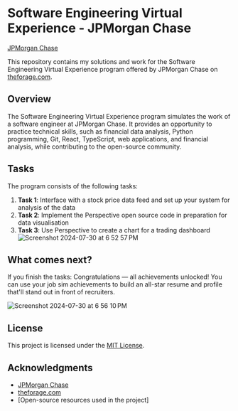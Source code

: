 # Software Engineering Virtual Experience - JPMorgan Chase

[JPMorgan Chase](https://www.jpmorganchase.com/)

This repository contains my solutions and work for the Software Engineering Virtual Experience program offered by JPMorgan Chase on [theforage.com](https://www.theforage.com/virtual-internships/prototype/NfM9mDWvk8bXbqHbk/JP-Morgan-Chase-Software-Engineering-Virtual-Experience).

## Overview

The Software Engineering Virtual Experience program simulates the work of a software engineer at JPMorgan Chase. It provides an opportunity to practice technical skills, such as financial data analysis, Python programming, Git, React, TypeScript, web applications, and financial analysis, while contributing to the open-source community.

## Tasks

The program consists of the following tasks:

1. **Task 1**: Interface with a stock price data feed and set up your system for analysis of the data
2. **Task 2**: Implement the Perspective open source code in preparation for data visualisation
3. **Task 3**: Use Perspective to create a chart for a trading dashboard
![Screenshot 2024-07-30 at 6 52 57 PM](https://github.com/user-attachments/assets/749d27de-5f0e-4c44-98f0-4431c561fa70)

## What comes next?
If you finish the tasks:
Congratulations — all achievements unlocked!
You can use your job sim achievements to build an all-star resume and profile that'll stand out in front of recruiters.

![Screenshot 2024-07-30 at 6 56 10 PM](https://github.com/user-attachments/assets/ea2a0b71-80fc-484b-862c-9c63b3f593e4)


## License

This project is licensed under the [MIT License](LICENSE).

## Acknowledgments

- [JPMorgan Chase](https://www.jpmorganchase.com/)
- [theforage.com](https://www.theforage.com/)
- [Open-source resources used in the project]
